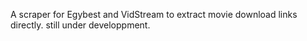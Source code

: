 A scraper for Egybest and VidStream to extract movie download links directly.
still under developpment.
